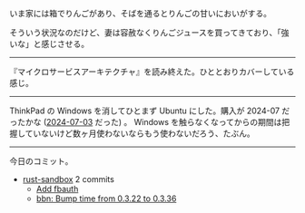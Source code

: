 いま家には箱でりんごがあり、そばを通るとりんごの甘いにおいがする。

そういう状況なのだけど、妻は容赦なくりんごジュースを買ってきており、「強いな」と感じさせる。

---

『マイクロサービスアーキテクチャ』を読み終えた。ひととおりカバーしている感じ。

---

ThinkPad の Windows を消してひとまず Ubuntu にした。購入が 2024-07 だったかな ([2024-07-03] だった) 。 Windows を触らなくなってからの期間は把握していないけど数ヶ月使わないならもう使わないだろう、たぶん。

---

今日のコミット。

- [rust-sandbox](https://github.com/bouzuya/rust-sandbox) 2 commits
  - [Add fbauth](https://github.com/bouzuya/rust-sandbox/commit/e6be42222fd74e0beeda6bb21c15e8832589c8c7)
  - [bbn: Bump time from 0.3.22 to 0.3.36](https://github.com/bouzuya/rust-sandbox/commit/b7cf111b2a3bd81d0f5624c86dacbe68f7150d88)

[2024-07-03]: https://blog.bouzuya.net/2024/07/03/
